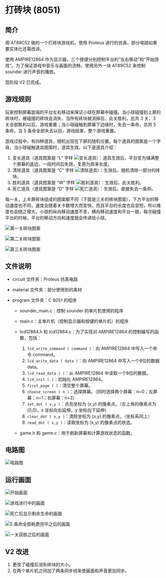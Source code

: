 打砖块 (8051)
==============

## 简介

用 AT89C52 做的一个打砖块游戏机，使用 Proteus 进行的仿真，部分电路如果要实体化还需改进。

使用 AMPIRE12864 作为显示器，三个按键分别控制平台的“左右移动”和“开始游戏”。为了保证游戏中音乐与画面的流畅，使用另外一块 AT89C52 来控制 sounder 进行声音的播放。

现阶段 V2 已完成。

## 游戏规则

玩家控制屏幕底端的平台左右移动来保证小球在屏幕中碰撞。当小球碰撞到上屏的砖块时，被碰撞的砖块会消失，当所有砖块被消掉后，此关胜利，总共 3 关，3 关全部胜利以后，游戏重置；当小球碰触到屏幕下边缘时，失去一条命，总共 5 条命，当 5 条命全部失去以后，游戏结束，整个游戏重置。

游戏过程中，有四种道具，随机出现在下屏的随机位置。每个道具的图案是一个字母，当小球碰触道具图案时，道具生效。以下是道具介绍：

1. 变长道具（道具图案是 “L” 字样 ![变长道具](https://lh5.googleusercontent.com/-ay36V6-TnVw/UoeDXl8zxmI/AAAAAAAABWo/aq7HFFR_784/s31/%25E5%25B1%258F%25E5%25B9%2595%25E5%25BF%25AB%25E7%2585%25A7%25202013-11-16%2520%25E4%25B8%258B%25E5%258D%258810.20.08.png)）：道具生效后，平台变为铺满整个屏幕的底边，一段时间后失效，复原为原来长度。
2. 清除道具（道具图案是 “C” 字样 ![清除道具](https://lh6.googleusercontent.com/-_PYJavumack/UoeDX7XP9TI/AAAAAAAABWs/Ign1Zn3GPeA/s33/%25E5%25B1%258F%25E5%25B9%2595%25E5%25BF%25AB%25E7%2585%25A7%25202013-11-16%2520%25E4%25B8%258B%25E5%258D%258810.20.24.png)）：生效后，随机清除一部分的砖块。
3. 胜利道具（道具图案是 “W” 字样 ![胜利道具](https://lh6.googleusercontent.com/-DG5aOe5ti0s/UoeDYLY2ViI/AAAAAAAABWk/OsG_balBJP8/s35/%25E5%25B1%258F%25E5%25B9%2595%25E5%25BF%25AB%25E7%2585%25A7%25202013-11-16%2520%25E4%25B8%258B%25E5%258D%258810.21.08.png)）：生效后，此关胜利。
4. 死亡道具（道具图案是 “D” 字样 ![死亡道具](https://lh3.googleusercontent.com/-btLEA34gYD4/UoeDXMaDysI/AAAAAAAABWU/QtzDuDzqYYM/s29/%25E5%25B1%258F%25E5%25B9%2595%25E5%25BF%25AB%25E7%2585%25A7%25202013-11-16%2520%25E4%25B8%258B%25E5%258D%258810.19.42.png)）：生效后，直接失去一条命。

每一关，上半屏砖块组成的图案都不同（下面是三关的砖块图案），下方平台的移动速度也不同，速度会随着关卡数增大而变快，而且平台的长度也会变短，所以难度也会随之增大。小球的纵向移动速度不变，横向移动速度和平台一致，每次碰撞平台的时候，平台的移动方向和速度就会传递给小球。

![第一关砖块图案](https://lh5.googleusercontent.com/-OciVp2e6XnE/UoeDXIK9vcI/AAAAAAAABWM/gzRk9e89D7I/s455/%25E5%25B1%258F%25E5%25B9%2595%25E5%25BF%25AB%25E7%2585%25A7%25202013-11-16%2520%25E4%25B8%258B%25E5%258D%258810.19.20.png)

![第二关砖块图案](https://lh6.googleusercontent.com/-d3jCz1ka0pw/UoeDaTrBJPI/AAAAAAAABXQ/fnqbIvgXodg/s452/%25E5%25B1%258F%25E5%25B9%2595%25E5%25BF%25AB%25E7%2585%25A7%25202013-11-16%2520%25E4%25B8%258B%25E5%258D%258810.24.24.png)

![第三关砖块图案](https://lh6.googleusercontent.com/-BRp240xR57w/UoeDasw4kMI/AAAAAAAABXY/KX8Rw5KPsBQ/s453/%25E5%25B1%258F%25E5%25B9%2595%25E5%25BF%25AB%25E7%2585%25A7%25202013-11-16%2520%25E4%25B8%258B%25E5%258D%258810.26.44.png)


## 文件说明

+ circuit 文件夹：Proteus 仿真电路
+ material 文件夹：部分使用到的素材
+ program 文件夹：C 8051 的程序

  - sounder_main.c：控制 sounder 的单片机使用的程序
  - main.c：主单片机（控制显示器和按键的单片机）的程序
  - lcd12864.h 和 lcd12864.c：为了实现对 AMPIRE12864 的控制编写的函数，包括：
  
    1. ```lcd_write_command ( command )```：向 AMPIRE12864 中写入一个命令 command。
    2. ```lcd_write_data ( data )```：向 AMPIRE12864 中写入一个8位的数据 data。
    3. ```lcd_read_data ( )```：从 AMPIRE12864 中读取一个8位的数据。
    4. ```lcd_init ( )```：初始化 AMPIRE12864。
    5. ```first_page ( )```：清空整个屏幕。
    6. ```choose_screen ( n )```：选择屏幕。（同时选择两个屏幕：n=0；左屏幕：n=1；右屏幕：n=2）
    7. ```set_dot ( x,y )```：点亮坐标为 (x,y) 的像素点。（左上角的像素点为 (0,0)，x 坐标向右延伸，y 坐标向下延伸）
    8. ```clear_dot ( x,y )```：清除坐标为 (x,y) 的像素点。（坐标系同上）
    9. ```read_dot ( x,y )```：读取坐标为 (x,y) 的像素点的状态。
  - game.h 和 game.c：用于刷新屏幕和计算游戏状态的函数。

## 电路图

![电路图](https://lh6.googleusercontent.com/-ldlHxz4m384/UocrUK_Sy4I/AAAAAAAABV0/RSKXVdsHxJc/s720/circuit.jpg)

## 运行画面

![开始画面](https://lh5.googleusercontent.com/-Zfwu4WWGgPA/UoeDXAfFipI/AAAAAAAABWQ/r451XxrQqQs/s543/%25E5%25B1%258F%25E5%25B9%2595%25E5%25BF%25AB%25E7%2585%25A7%25202013-11-16%2520%25E4%25B8%258B%25E5%258D%258810.18.47.png)

![游戏进行中的画面](https://lh4.googleusercontent.com/-kP_-IcYWnk0/UoeDY4d1ljI/AAAAAAAABXI/VZ0FNyGnSY4/s535/%25E5%25B1%258F%25E5%25B9%2595%25E5%25BF%25AB%25E7%2585%25A7%25202013-11-16%2520%25E4%25B8%258B%25E5%258D%258810.21.47.png)

![死亡后显示剩余生命的画面](https://lh5.googleusercontent.com/-wRC1xSJ4d4E/UoeDZG8JYvI/AAAAAAAABXA/GJjNwrrN1Fk/s544/%25E5%25B1%258F%25E5%25B9%2595%25E5%25BF%25AB%25E7%2585%25A7%25202013-11-16%2520%25E4%25B8%258B%25E5%258D%258810.22.17.png)

![5 条命全部耗费完毕之后的画面](https://lh6.googleusercontent.com/-NJ48URX34xc/UoeDZUi1y6I/AAAAAAAABW8/C0oJXVNGqoc/s528/%25E5%25B1%258F%25E5%25B9%2595%25E5%25BF%25AB%25E7%2585%25A7%25202013-11-16%2520%25E4%25B8%258B%25E5%258D%258810.22.48.png)

![一关获胜之后的画面](https://lh4.googleusercontent.com/-IM0DGKy4E1Y/UoeDaDz8iLI/AAAAAAAABXc/XecvfvZClZY/s530/%25E5%25B1%258F%25E5%25B9%2595%25E5%25BF%25AB%25E7%2585%25A7%25202013-11-16%2520%25E4%25B8%258B%25E5%258D%258810.24.09.png)

## V2 改进

1. 更改了碰撞后消失砖块的大小。
2. 在两个单片机之间加了两条同步线来使画面和声音更加同步。
